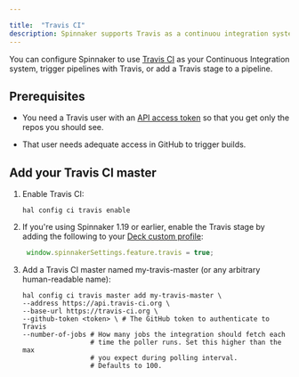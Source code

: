 ```yaml
---

title:  "Travis CI"
description: Spinnaker supports Travis as a continuou integration system.
---
```


You can configure Spinnaker to use [Travis
CI](https://travis-ci.org/) as your Continuous Integration
system, trigger pipelines with Travis, or add a Travis stage to a pipeline.

## Prerequisites

* You need a Travis user with an [API access
token](https://docs.travis-ci.com/api/#authentication) so that you get only the
repos you should see.

* That user needs adequate access in GitHub to trigger builds.

## Add your Travis CI master

1. Enable Travis CI:

   `hal config ci travis enable`

1. If you're using Spinnaker 1.19 or earlier, enable the Travis stage by adding
the following to your [Deck custom profile](/docs/reference/halyard/custom/#custom-profile-for-deck):

    ```js
     window.spinnakerSettings.feature.travis = true;
    ```

1. Add a Travis CI master named my-travis-master (or any arbitrary human-readable
name):

   ```
   hal config ci travis master add my-travis-master \
   --address https://api.travis-ci.org \
   --base-url https://travis-ci.org \
   --github-token <token> \ # The GitHub token to authenticate to Travis
   --number-of-jobs # How many jobs the integration should fetch each
                    # time the poller runs. Set this higher than the max
                    # you expect during polling interval.
                    # Defaults to 100.
   ```
